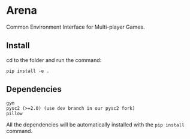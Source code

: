 # Arena
Common Environment Interface for Multi-player Games.

## Install
cd to the folder and run the command:
```
pip install -e .
```

## Dependencies
```
gym
pysc2 (>=2.0) (use dev branch in our pysc2 fork)
pillow
```
All the dependencies will be automatically installed with the `pip install` command.




